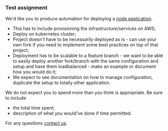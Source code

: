 ### Test assignment

We'd like you to produce automation for deploying a [node application][repo].

* This has to include provisioning the infrastructure/services on AWS;
* Deploy on kubernetes cluster;
* Project doesn't have to be necessarily deployed as is - can use your own fork if you need to implement some best practices on top of that project;
* Deployment has to be scalable to a feature branch - we want to be able to easily deploy another fork/branch with the same configuration and setup and have them loadbalanced - make an example or document how you would do it;
* We expect to see documentation on how to manage configuration, duplicate the setup to totally other application.

We do not expect you to spend more than you think is appropriate. Be sure to include
* the total time spent;
* description of what you would've done if time permitted.

For any questions [contact us][contact].

[contact]: mailto:devops@jobbatical.com
[repo]: https://github.com/scotch-io/node-todo
